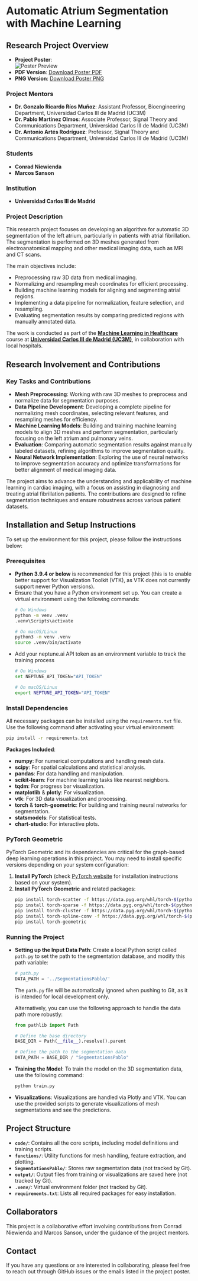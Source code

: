 # Automatic Atrium Segmentation with Machine Learning

## Research Project Overview

- **Project Poster**:  
  ![Poster Preview](docs/Automatic_Atrium_Segmentation_Poster_Image.png)
- **PDF Version**: [Download Poster PDF](docs/Automatic_Atrium_Segmentation_Poster.pdf)
- **PNG Version**: [Download Poster PNG](docs/Automatic_Atrium_Segmentation_Poster_Image.png)

### Project Mentors
- **Dr. Gonzalo Ricardo Ríos Muñoz**: Assistant Professor, Bioengineering Department, Universidad Carlos III de Madrid (UC3M)
- **Dr. Pablo Martínez Olmos**: Associate Professor, Signal Theory and Communications Department, Universidad Carlos III de Madrid (UC3M)
- **Dr. Antonio Artés Rodríguez**: Professor, Signal Theory and Communications Department, Universidad Carlos III de Madrid (UC3M)

### Students
- **Conrad Niewienda**
- **Marcos Sanson**

### Institution
- **Universidad Carlos III de Madrid**

### Project Description
This research project focuses on developing an algorithm for automatic 3D segmentation of the left atrium, particularly in patients with atrial fibrillation. The segmentation is performed on 3D meshes generated from electroanatomical mapping and other medical imaging data, such as MRI and CT scans.

The main objectives include:
- Preprocessing raw 3D data from medical imaging.
- Normalizing and resampling mesh coordinates for efficient processing.
- Building machine learning models for aligning and segmenting atrial regions.
- Implementing a data pipeline for normalization, feature selection, and resampling.
- Evaluating segmentation results by comparing predicted regions with manually annotated data.

The work is conducted as part of the **[Machine Learning in Healthcare](https://aplicaciones.uc3m.es/cpa/generaFicha?est=350&anio=2024&plan=392&asig=16803&idioma=2)** course at **[Universidad Carlos III de Madrid (UC3M)](https://www.uc3m.es/home)**, in collaboration with local hospitals.

## Research Involvement and Contributions

### Key Tasks and Contributions
- **Mesh Preprocessing**: Working with raw 3D meshes to preprocess and normalize data for segmentation purposes.
- **Data Pipeline Development**: Developing a complete pipeline for normalizing mesh coordinates, selecting relevant features, and resampling meshes for efficiency.
- **Machine Learning Models**: Building and training machine learning models to align 3D meshes and perform segmentation, particularly focusing on the left atrium and pulmonary veins.
- **Evaluation**: Comparing automatic segmentation results against manually labeled datasets, refining algorithms to improve segmentation quality.
- **Neural Network Implementation**: Exploring the use of neural networks to improve segmentation accuracy and optimize transformations for better alignment of medical imaging data.

The project aims to advance the understanding and applicability of machine learning in cardiac imaging, with a focus on assisting in diagnosing and treating atrial fibrillation patients. The contributions are designed to refine segmentation techniques and ensure robustness across various patient datasets.

## Installation and Setup Instructions

To set up the environment for this project, please follow the instructions below:

### Prerequisites
- **Python 3.9.4 or below** is recommended for this project (this is to enable better support for Visualization Toolkit (VTK), as VTK does not currently support newer Python versions).
- Ensure that you have a Python environment set up. You can create a virtual environment using the following commands:
  ```sh
  # On Windows
  python -m venv .venv
  .venv\Scripts\activate

  # On macOS/Linux
  python3 -m venv .venv
  source .venv/bin/activate
  ```
- Add your neptune.ai API token as an environment variable to track the training process
  ```sh
  # On Windows
  set NEPTUNE_API_TOKEN="API_TOKEN"

  # On macOS/Linux
  export NEPTUNE_API_TOKEN="API_TOKEN"
  ```
### Install Dependencies
All necessary packages can be installed using the `requirements.txt` file. Use the following command after activating your virtual environment:

```sh
pip install -r requirements.txt
```

**Packages Included**:
- **numpy**: For numerical computations and handling mesh data.
- **scipy**: For spatial calculations and statistical analysis.
- **pandas**: For data handling and manipulation.
- **scikit-learn**: For machine learning tasks like nearest neighbors.
- **tqdm**: For progress bar visualization.
- **matplotlib** & **plotly**: For visualization.
- **vtk**: For 3D data visualization and processing.
- **torch** & **torch-geometric**: For building and training neural networks for segmentation.
- **statsmodels**: For statistical tests.
- **chart-studio**: For interactive plots.

### PyTorch Geometric
PyTorch Geometric and its dependencies are critical for the graph-based deep learning operations in this project. You may need to install specific versions depending on your system configuration:

1. **Install PyTorch** (check [PyTorch website](https://pytorch.org/get-started/locally/) for installation instructions based on your system).
2. **Install PyTorch Geometric** and related packages:
   ```sh
   pip install torch-scatter -f https://data.pyg.org/whl/torch-$(python -c "import torch; print(torch.__version__)").html
   pip install torch-sparse -f https://data.pyg.org/whl/torch-$(python -c "import torch; print(torch.__version__)").html
   pip install torch-cluster -f https://data.pyg.org/whl/torch-$(python -c "import torch; print(torch.__version__)").html
   pip install torch-spline-conv -f https://data.pyg.org/whl/torch-$(python -c "import torch; print(torch.__version__)").html
   pip install torch-geometric
   ```

### Running the Project

- **Setting up the Input Data Path**:
  Create a local Python script called `path.py` to set the path to the segmentation database, and modify this path variable:

  ```python
  # path.py
  DATA_PATH = '../SegmentationsPablo/'
  ```

  The `path.py` file will be automatically ignored when pushing to Git, as it is intended for local development only.

  Alternatively, you can use the following approach to handle the data path more robustly:

  ```python
  from pathlib import Path

  # Define the base directory
  BASE_DIR = Path(__file__).resolve().parent

  # Define the path to the segmentation data
  DATA_PATH = BASE_DIR / "SegmentationsPablo"
  ```

- **Training the Model**: To train the model on the 3D segmentation data, use the following command:
  ```sh
  python train.py
  ```
- **Visualizations**: Visualizations are handled via Plotly and VTK. You can use the provided scripts to generate visualizations of mesh segmentations and see the predictions.

## Project Structure
- **`code/`**: Contains all the core scripts, including model definitions and training scripts.
- **`functions/`**: Utility functions for mesh handling, feature extraction, and plotting.
- **`SegmentationsPablo/`**: Stores raw segmentation data (not tracked by Git).
- **`output/`**: Output files from training or visualizations are saved here (not tracked by Git).
- **`.venv/`**: Virtual environment folder (not tracked by Git).
- **`requirements.txt`**: Lists all required packages for easy installation.

## Collaborators
This project is a collaborative effort involving contributions from Conrad Niewienda and Marcos Sanson, under the guidance of the project mentors.

## Contact
If you have any questions or are interested in collaborating, please feel free to reach out through GitHub issues or the emails listed in the project poster.

